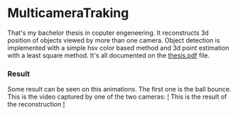 # MulticameraTraking
That's my bachelor thesis in coputer engeneering. It reconstructs 3d position of objects viewed by more than one camera. Object detection is implemented with a simple hsv color based method and 3d point estimation with a least square method.
It's all documented on the [thesis.pdf](https://github.com/MarioBonse/multicamera3DMotionReconstruction/blob/master/thesis.pdf) file.
### Result
Some result can be seen on this animations.
The first one is the ball bounce.
This is the video captured by one of the two cameras:
[!](https://github.com/MarioBonse/multicamera3DMotionReconstruction/blob/master/Experiment2Video.gif)
This is the result of the reconstruction
[!](https://github.com/MarioBonse/multicamera3DMotionReconstruction/blob/master/Experiment2.gif)
